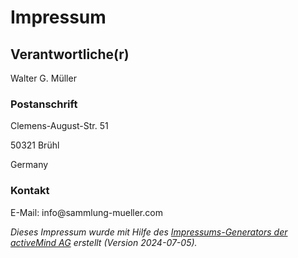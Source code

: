 <div id='generator_results'>
<div id='generator_results_content'>
<h1>Impressum</h1>
<h2>Verantwortliche(r)</h2>
<p class='generator_user_input'>Walter G. Müller</p>
<h3>Postanschrift</h3>
<p class='generator_user_input'>Clemens-August-Str. 51</p>
<p class='generator_user_input'>50321 Brühl</p>
<p class='generator_user_input'>Germany</p>
<h3>Kontakt</h3>
<p>E-Mail: info@sammlung-mueller.com</p>
<p><em>Dieses Impressum wurde mit Hilfe des <a href="https://www.activemind.de/generatoren/impressum/" target="_blank" rel="noopener">Impressums-Generators der activeMind AG</a> erstellt (Version 2024-07-05).</em></p>
</div>
</div>
